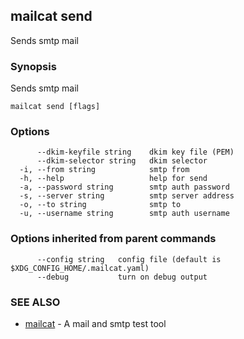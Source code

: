 ## mailcat send

Sends smtp mail

### Synopsis

Sends smtp mail

```
mailcat send [flags]
```

### Options

```
      --dkim-keyfile string    dkim key file (PEM)
      --dkim-selector string   dkim selector
  -i, --from string            smtp from
  -h, --help                   help for send
  -a, --password string        smtp auth password
  -s, --server string          smtp server address
  -o, --to string              smtp to
  -u, --username string        smtp auth username
```

### Options inherited from parent commands

```
      --config string   config file (default is $XDG_CONFIG_HOME/.mailcat.yaml)
      --debug           turn on debug output
```

### SEE ALSO

* [mailcat](mailcat.md)	 - A mail and smtp test tool

